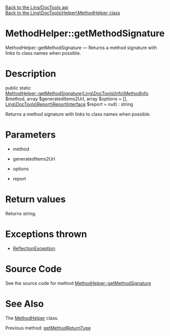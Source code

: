 [Back to the Ling/DocTools api](https://github.com/lingtalfi/DocTools/blob/master/doc/api/Ling/DocTools.md)<br>
[Back to the Ling\DocTools\Helper\MethodHelper class](https://github.com/lingtalfi/DocTools/blob/master/doc/api/Ling/DocTools/Helper/MethodHelper.md)


MethodHelper::getMethodSignature
================



MethodHelper::getMethodSignature — Returns a method signature with links to class names when possible.




Description
================


public static [MethodHelper::getMethodSignature](https://github.com/lingtalfi/DocTools/blob/master/doc/api/Ling/DocTools/Helper/MethodHelper/getMethodSignature.md)([Ling\DocTools\Info\MethodInfo](https://github.com/lingtalfi/DocTools/blob/master/doc/api/Ling/DocTools/Info/MethodInfo.md) $method, array $generatedItems2Url, array $options = [], [Ling\DocTools\Report\ReportInterface](https://github.com/lingtalfi/DocTools/blob/master/doc/api/Ling/DocTools/Report/ReportInterface.md) $report = null) : string




Returns a method signature with links to class names when possible.




Parameters
================


- method

    

- generatedItems2Url

    

- options

    

- report

    


Return values
================

Returns string.


Exceptions thrown
================

- [ReflectionException](http://php.net/manual/en/class.reflectionexception.php).&nbsp;







Source Code
===========
See the source code for method [MethodHelper::getMethodSignature](https://github.com/lingtalfi/DocTools/blob/master/Helper/MethodHelper.php#L83-L227)


See Also
================

The [MethodHelper](https://github.com/lingtalfi/DocTools/blob/master/doc/api/Ling/DocTools/Helper/MethodHelper.md) class.

Previous method: [getMethodReturnType](https://github.com/lingtalfi/DocTools/blob/master/doc/api/Ling/DocTools/Helper/MethodHelper/getMethodReturnType.md)<br>


